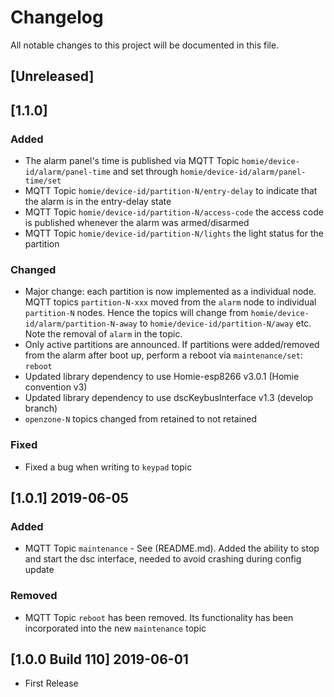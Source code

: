# Changelog
All notable changes to this project will be documented in this file.

## [Unreleased]

## [1.1.0]
### Added
- The alarm panel's time is published via MQTT Topic `homie/device-id/alarm/panel-time` and set through `homie/device-id/alarm/panel-time/set`
- MQTT Topic `homie/device-id/partition-N/entry-delay` to indicate that the alarm is in the entry-delay state
- MQTT Topic `homie/device-id/partition-N/access-code` the access code is published whenever the alarm was armed/disarmed
- MQTT Topic `homie/device-id/partition-N/lights` the light status for the partition

### Changed
- Major change: each partition is now implemented as a individual node. 
  MQTT topics `partition-N-xxx` moved from the `alarm` node to individual `partition-N` nodes. Hence the topics will change from `homie/device-id/alarm/partition-N-away` to `homie/device-id/partition-N/away` etc. Note the removal of `alarm` in the topic.
- Only active partitions are announced. If partitions were added/removed from the alarm after boot up, perform a reboot via `maintenance/set`: `reboot`
- Updated library dependency to use Homie-esp8266 v3.0.1 (Homie convention v3)
- Updated library dependency to use dscKeybusInterface v1.3 (develop branch)
- `openzone-N` topics changed from retained to not retained

### Fixed
- Fixed a bug when writing to `keypad` topic

## [1.0.1] 2019-06-05
### Added
- MQTT Topic `maintenance` - See (README.md). Added the ability to stop and start the dsc interface, needed to avoid crashing during config update

### Removed
- MQTT Topic `reboot` has been removed. Its functionality has been incorporated into the new `maintenance` topic

## [1.0.0 Build 110] 2019-06-01
- First Release